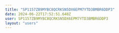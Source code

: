 ```yaml
---
title: "SP1157ZB9MYBC8QCRKSN5DX6EPM7YTD3BMBR6DDP3"
date: 2024-06-22T17:52:51.648Z
user: SP1157ZB9MYBC8QCRKSN5DX6EPM7YTD3BMBR6DDP3
layout: "users"
---
```

    
